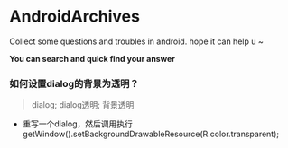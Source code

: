 # AndroidArchives
Collect some questions and troubles in android. hope it can help  u ~

**You can search and quick find your answer**

### 如何设置dialog的背景为透明？
> dialog; dialog透明; 背景透明  
- 重写一个dialog，然后调用执行getWindow().setBackgroundDrawableResource(R.color.transparent);
